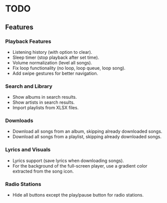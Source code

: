 # TODO

## Features

### Playback Features
- Listening history (with option to clear).
- Sleep timer (stop playback after set time).
- Volume normalization (level all songs).
- Fix loop functionality (no loop, loop queue, loop song).
- Add swipe gestures for better navigation.

### Search and Library
- Show albums in search results.
- Show artists in search results.
- Import playlists from XLSX files.

### Downloads
- Download all songs from an album, skipping already downloaded songs.
- Download all songs from a playlist, skipping already downloaded songs.

### Lyrics and Visuals
- Lyrics support (save lyrics when downloading songs).
- For the background of the full-screen player, use a gradient color extracted from the song icon.

### Radio Stations
- Hide all buttons except the play/pause button for radio stations.